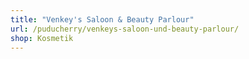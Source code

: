 ```yaml
---
title: "Venkey's Saloon & Beauty Parlour"
url: /puducherry/venkeys-saloon-und-beauty-parlour/
shop: Kosmetik
---
```

